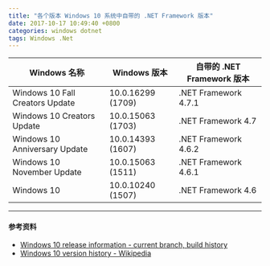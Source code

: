 ```yaml
---
title: "各个版本 Windows 10 系统中自带的 .NET Framework 版本"
date: 2017-10-17 10:49:40 +0800
categories: windows dotnet
tags: Windows .Net
---
```


Windows 名称 | Windows 版本 | 自带的 .NET Framework 版本
-|-|-
Windows 10 Fall Creators Update | 10.0.16299 (1709) | .NET Framework 4.7.1
Windows 10 Creators Update | 10.0.15063 (1703) | .NET Framework 4.7
Windows 10 Anniversary Update | 10.0.14393 (1607) | .NET Framework 4.6.2
Windows 10 November Update | 10.0.15063 (1511) | .NET Framework 4.6.1
Windows 10 | 10.0.10240 (1507) | .NET Framework 4.6

---

#### 参考资料
- [Windows 10 release information - current branch, build history](https://technet.microsoft.com/en-us/windows/release-info.aspx)
- [Windows 10 version history - Wikipedia](https://en.wikipedia.org/wiki/Windows_10_version_history)
